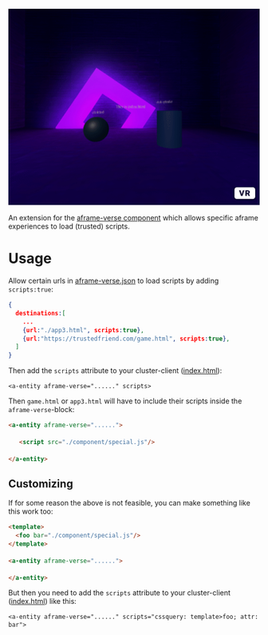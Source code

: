 ![](https://github.com/coderofsalvation/aframe-verse/raw/main/.img/demo.gif)

An extension for the [aframe-verse component](https://github.com/coderofsalvation/aframe-verse) which allows specific aframe experiences to load (trusted) scripts.

# Usage 

Allow certain urls in [aframe-verse.json](https://github.com/coderofsalvation/aframe-verse/aframe-verse.json) to load scripts by adding `scripts:true`:

```json
{
  destinations:[
    ...
    {url:"./app3.html", scripts:true},
    {url:"https://trustedfriend.com/game.html", scripts:true},
  ]
}
```

Then add the `scripts` attribute to your cluster-client ([index.html](https://github.com/coderofsalvation/aframe-verse/blob/main/apps/index.html)):

```
<a-entity aframe-verse="......" scripts>
```

Then `game.html` or `app3.html` will have to include their scripts inside the `aframe-verse`-block:

```html
<a-entity aframe-verse="......">

   <script src="./component/special.js"/>

</a-entity>
```

## Customizing 

If for some reason the above is not feasible, you can make something like this work too:


```html
<template>
  <foo bar="./component/special.js"/>
</template>

<a-entity aframe-verse="......">

</a-entity>
```

But then you need to add the `scripts` attribute to your cluster-client ([index.html](https://github.com/coderofsalvation/aframe-verse/blob/main/apps/index.html)) like this:

```
<a-entity aframe-verse="......" scripts="cssquery: template>foo; attr: bar">
```
